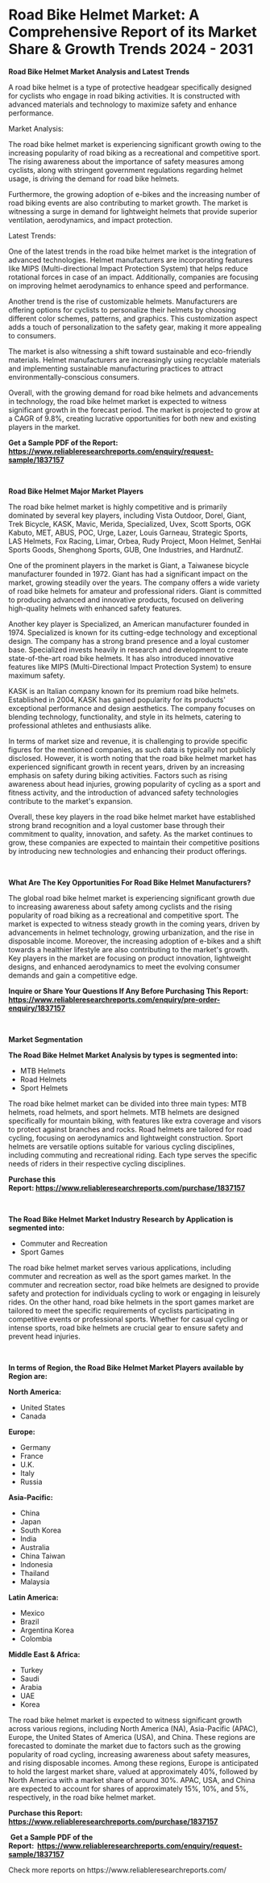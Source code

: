 <p><h1>Road Bike Helmet Market: A Comprehensive Report of its Market Share & Growth Trends 2024 - 2031</h1></p><p><strong>Road Bike Helmet Market Analysis and Latest Trends</strong></p>
<p><p>A road bike helmet is a type of protective headgear specifically designed for cyclists who engage in road biking activities. It is constructed with advanced materials and technology to maximize safety and enhance performance.</p><p>Market Analysis:</p><p>The road bike helmet market is experiencing significant growth owing to the increasing popularity of road biking as a recreational and competitive sport. The rising awareness about the importance of safety measures among cyclists, along with stringent government regulations regarding helmet usage, is driving the demand for road bike helmets.</p><p>Furthermore, the growing adoption of e-bikes and the increasing number of road biking events are also contributing to market growth. The market is witnessing a surge in demand for lightweight helmets that provide superior ventilation, aerodynamics, and impact protection.</p><p>Latest Trends:</p><p>One of the latest trends in the road bike helmet market is the integration of advanced technologies. Helmet manufacturers are incorporating features like MIPS (Multi-directional Impact Protection System) that helps reduce rotational forces in case of an impact. Additionally, companies are focusing on improving helmet aerodynamics to enhance speed and performance.</p><p>Another trend is the rise of customizable helmets. Manufacturers are offering options for cyclists to personalize their helmets by choosing different color schemes, patterns, and graphics. This customization aspect adds a touch of personalization to the safety gear, making it more appealing to consumers.</p><p>The market is also witnessing a shift toward sustainable and eco-friendly materials. Helmet manufacturers are increasingly using recyclable materials and implementing sustainable manufacturing practices to attract environmentally-conscious consumers.</p><p>Overall, with the growing demand for road bike helmets and advancements in technology, the road bike helmet market is expected to witness significant growth in the forecast period. The market is projected to grow at a CAGR of 9.8%, creating lucrative opportunities for both new and existing players in the market.</p></p>
<p><strong>Get a Sample PDF of the Report:&nbsp; <a href="https://www.reliableresearchreports.com/enquiry/request-sample/1837157">https://www.reliableresearchreports.com/enquiry/request-sample/1837157</a></strong></p>
<p>&nbsp;</p>
<p><strong>Road Bike Helmet Major Market Players</strong></p>
<p><p>The road bike helmet market is highly competitive and is primarily dominated by several key players, including Vista Outdoor, Dorel, Giant, Trek Bicycle, KASK, Mavic, Merida, Specialized, Uvex, Scott Sports, OGK Kabuto, MET, ABUS, POC, Urge, Lazer, Louis Garneau, Strategic Sports, LAS Helmets, Fox Racing, Limar, Orbea, Rudy Project, Moon Helmet, SenHai Sports Goods, Shenghong Sports, GUB, One Industries, and HardnutZ.</p><p>One of the prominent players in the market is Giant, a Taiwanese bicycle manufacturer founded in 1972. Giant has had a significant impact on the market, growing steadily over the years. The company offers a wide variety of road bike helmets for amateur and professional riders. Giant is committed to producing advanced and innovative products, focused on delivering high-quality helmets with enhanced safety features.</p><p>Another key player is Specialized, an American manufacturer founded in 1974. Specialized is known for its cutting-edge technology and exceptional design. The company has a strong brand presence and a loyal customer base. Specialized invests heavily in research and development to create state-of-the-art road bike helmets. It has also introduced innovative features like MIPS (Multi-Directional Impact Protection System) to ensure maximum safety.</p><p>KASK is an Italian company known for its premium road bike helmets. Established in 2004, KASK has gained popularity for its products' exceptional performance and design aesthetics. The company focuses on blending technology, functionality, and style in its helmets, catering to professional athletes and enthusiasts alike.</p><p>In terms of market size and revenue, it is challenging to provide specific figures for the mentioned companies, as such data is typically not publicly disclosed. However, it is worth noting that the road bike helmet market has experienced significant growth in recent years, driven by an increasing emphasis on safety during biking activities. Factors such as rising awareness about head injuries, growing popularity of cycling as a sport and fitness activity, and the introduction of advanced safety technologies contribute to the market's expansion.</p><p>Overall, these key players in the road bike helmet market have established strong brand recognition and a loyal customer base through their commitment to quality, innovation, and safety. As the market continues to grow, these companies are expected to maintain their competitive positions by introducing new technologies and enhancing their product offerings.</p></p>
<p>&nbsp;</p>
<p><strong>What Are The Key Opportunities For Road Bike Helmet Manufacturers?</strong></p>
<p><p>The global road bike helmet market is experiencing significant growth due to increasing awareness about safety among cyclists and the rising popularity of road biking as a recreational and competitive sport. The market is expected to witness steady growth in the coming years, driven by advancements in helmet technology, growing urbanization, and the rise in disposable income. Moreover, the increasing adoption of e-bikes and a shift towards a healthier lifestyle are also contributing to the market's growth. Key players in the market are focusing on product innovation, lightweight designs, and enhanced aerodynamics to meet the evolving consumer demands and gain a competitive edge.</p></p>
<p><strong>Inquire or Share Your Questions If Any Before Purchasing This Report: <a href="https://www.reliableresearchreports.com/enquiry/pre-order-enquiry/1837157">https://www.reliableresearchreports.com/enquiry/pre-order-enquiry/1837157</a></strong></p>
<p>&nbsp;</p>
<p><strong>Market Segmentation</strong></p>
<p><strong>The Road Bike Helmet Market Analysis by types is segmented into:</strong></p>
<p><ul><li>MTB Helmets</li><li>Road Helmets</li><li>Sport Helmets</li></ul></p>
<p><p>The road bike helmet market can be divided into three main types: MTB helmets, road helmets, and sport helmets. MTB helmets are designed specifically for mountain biking, with features like extra coverage and visors to protect against branches and rocks. Road helmets are tailored for road cycling, focusing on aerodynamics and lightweight construction. Sport helmets are versatile options suitable for various cycling disciplines, including commuting and recreational riding. Each type serves the specific needs of riders in their respective cycling disciplines.</p></p>
<p><strong>Purchase this Report:&nbsp;<a href="https://www.reliableresearchreports.com/purchase/1837157">https://www.reliableresearchreports.com/purchase/1837157</a></strong></p>
<p>&nbsp;</p>
<p><strong>The Road Bike Helmet Market Industry Research by Application is segmented into:</strong></p>
<p><ul><li>Commuter and Recreation</li><li>Sport Games</li></ul></p>
<p><p>The road bike helmet market serves various applications, including commuter and recreation as well as the sport games market. In the commuter and recreation sector, road bike helmets are designed to provide safety and protection for individuals cycling to work or engaging in leisurely rides. On the other hand, road bike helmets in the sport games market are tailored to meet the specific requirements of cyclists participating in competitive events or professional sports. Whether for casual cycling or intense sports, road bike helmets are crucial gear to ensure safety and prevent head injuries.</p></p>
<p>&nbsp;</p>
<p><strong>In terms of Region, the Road Bike Helmet Market Players available by Region are:</strong></p>
<p>
    <p> <strong> North America: </strong>
        <ul>
            <li>United States</li>
            <li>Canada</li>
        </ul>
        </p> 
    <p> <strong> Europe: </strong>
        <ul>
            <li>Germany</li>
            <li>France</li>
            <li>U.K.</li>
            <li>Italy</li>
            <li>Russia</li>
        </ul>
        </p> 
    <p> <strong> Asia-Pacific: </strong>
        <ul>
            <li>China</li>
            <li>Japan</li>
            <li>South Korea</li>
            <li>India</li>
            <li>Australia</li>
            <li>China Taiwan</li>
            <li>Indonesia</li>
            <li>Thailand</li>
            <li>Malaysia</li>
        </ul>
        </p> 
    <p> <strong> Latin America: </strong>
        <ul>
            <li>Mexico</li>
            <li>Brazil</li>
            <li>Argentina Korea</li>
            <li>Colombia</li>
        </ul>
        </p> 
    <p> <strong> Middle East & Africa: </strong>
        <ul>
            <li>Turkey</li>
            <li>Saudi</li>
            <li>Arabia</li>
            <li>UAE</li>
            <li>Korea</li>
        </ul>
    </p>
    </p>
<p><p>The road bike helmet market is expected to witness significant growth across various regions, including North America (NA), Asia-Pacific (APAC), Europe, the United States of America (USA), and China. These regions are forecasted to dominate the market due to factors such as the growing popularity of road cycling, increasing awareness about safety measures, and rising disposable incomes. Among these regions, Europe is anticipated to hold the largest market share, valued at approximately 40%, followed by North America with a market share of around 30%. APAC, USA, and China are expected to account for shares of approximately 15%, 10%, and 5%, respectively, in the road bike helmet market.</p></p>
<p><strong>Purchase this Report: <a href="https://www.reliableresearchreports.com/purchase/1837157">https://www.reliableresearchreports.com/purchase/1837157</a></strong></p>
<p>&nbsp;<strong>Get a Sample PDF of the Report:&nbsp;&nbsp;<a href="https://www.reliableresearchreports.com/enquiry/request-sample/1837157">https://www.reliableresearchreports.com/enquiry/request-sample/1837157</a></strong></p>
<p><strong></strong></p>
<p>Check more reports on https://www.reliableresearchreports.com/</p>